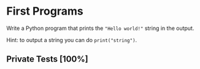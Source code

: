# First Programs

Write a Python program that prints the `"Hello world!"` string in the output.


Hint: to output a string you can do `print("string")`.



## Private Tests [100%]
